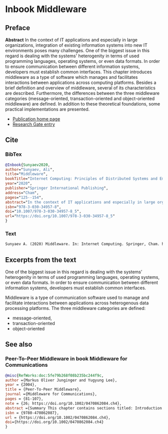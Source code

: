 # Inbook Middleware

## Preface

**Abstract** In the context of IT applications and especially in large organizations, integration of existing information systems into new IT environments poses many challenges. One of the biggest issue in this regard is dealing with the systems' heterogenity in terms of used programming languages, operating systems, or even data formats. In order to ensure communication between different information systems, developers must establish common interfaces. This chapter introduces middleware as a type of software which manages and facilitates interactions between applications across computing platforms. Besides a brief definition and overview of middleware, several of its characteristics are described. Furthermore, the differences between the three middleware categories (message-oriented, transaction-oriented and object-oriented middleware) are defined. In addition to these theoretical foundations, some practical implementations are presented.

- [Publication home page](https://link.springer.com/chapter/10.1007%2F978-3-030-34957-8_5)
- [Research Gate entry](https://www.researchgate.net/publication/339225525_Middleware)

## Cite

### BibTex

```bib
@Inbook{Sunyaev2020,
author="Sunyaev, Ali",
title="Middleware",
bookTitle="Internet Computing: Principles of Distributed Systems and Emerging Internet-Based Technologies",
year="2020",
publisher="Springer International Publishing",
address="Cham",
pages="125--154",
abstract="In the context of IT applications and especially in large organizations, integration of existing information systems into new IT environments poses many challenges. One of the biggest issue in this regard is dealing with the systems' heterogenity in terms of used programming languages, operating systems, or even data formats. In order to ensure communication between different information systems, developers must establish common interfaces. This chapter introduces middleware as a type of software which manages and facilitates interactions between applications across computing platforms. Besides a brief definition and overview of middleware, several of its characteristics are described. Furthermore, the differences between the three middleware categories (message-oriented, transaction-oriented and object-oriented middleware) are defined. In addition to these theoretical foundations, some practical implementations are presented.",
isbn="978-3-030-34957-8",
doi="10.1007/978-3-030-34957-8_5",
url="https://doi.org/10.1007/978-3-030-34957-8_5"
}
```

### Text

```txt
Sunyaev A. (2020) Middleware. In: Internet Computing. Springer, Cham. https://doi.org/10.1007/978-3-030-34957-8_5
```

## Excerpts from the text

One of the biggest issue in this regard is dealing with the systems’ heterogenity in terms of used programming languages, operating systems, or even data formats. In order to
ensure communication between different information systems, developers must establish common interfaces.

Middleware is a type of communication software used to manage and facilitate interactions between applications across heterogenous data processing platforms.
The three middleware categories are defined:

- message-oriented,
- transaction-oriented
- object-oriented

## See also

### Peer-To-Peer Middleware in book Middleware for Communications

```bib
@misc{RefWorks:doc:5fe79b268f08b235bc244f9c,
author ={Markus Oliver Junginger and Yugyung Lee},
year = {2004},
title = {Peer-To-Peer Middleware},
journal ={Middleware for Communications},
pages = {81-107},
note = {26; https://doi.org/10.1002/0470862084.ch4},
abstract ={Summary This chapter contains sections titled: Introduction JXTA P2P Messaging System Hybrid Middleware ? a Conceptual Proposal Conclusion Bibliography},
isbn = {9780-470862087},
url = {https://doi.org/10.1002/0470862084.ch4},
doi={https://doi.org/10.1002/0470862084.ch4}
}
```
